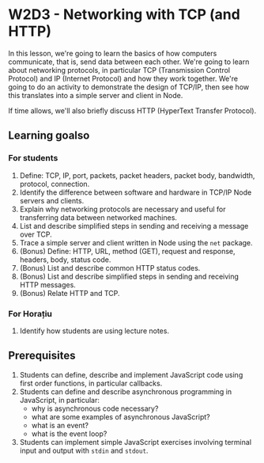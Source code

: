# W2D3 - Networking with TCP (and HTTP)

In this lesson, we're going to learn the basics of how computers communicate,
that is, send data between each other. We're going to learn about networking
protocols, in particular TCP (Transmission Control Protocol) and IP (Internet
Protocol) and how they work together. We're going to do an activity to
demonstrate the design of TCP/IP, then see how this translates into a simple
server and client in Node.

If time allows, we'll also briefly discuss HTTP (HyperText Transfer Protocol).

## Learning goalso

### For students

1. Define: TCP, IP, port, packets, packet headers, packet body, bandwidth,
   protocol, connection.
2. Identify the difference between software and hardware in TCP/IP Node servers
   and clients.
3. Explain why networking protocols are necessary and useful for transferring
   data between networked machines.
4. List and describe simplified steps in sending and receiving a message over TCP.
5. Trace a simple server and client written in Node using the `net` package.
6. (Bonus) Define: HTTP, URL, method (GET), request and response, headers, body,
   status code.
7. (Bonus) List and describe common HTTP status codes.
8. (Bonus) List and describe simplified steps in sending and receiving HTTP
   messages.
9. (Bonus) Relate HTTP and TCP.

### For Horațiu

1. Identify how students are using lecture notes.

## Prerequisites

1. Students can define, describe and implement JavaScript code using first order
   functions, in particular callbacks.
2. Students can define and describe asynchronous programming in JavaScript, in
   particular:
    - why is asynchronous code necessary?
    - what are some examples of asynchronous JavaScript?
    - what is an event?
    - what is the event loop?
3. Students can implement simple JavaScript exercises involving terminal input
   and output with `stdin` and `stdout`.


